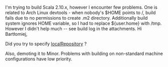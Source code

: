 I'm trying to build Scala 2.10.x, however I encounter few problems. One is related to Arch Linux devtools - when nobody's $HOME points to /, build fails due to no permissions to create .m2 directory. Additionally build system ignores HOME variable, so I had to replace ${user.home} with /tmp. However I didn't help much -- see build log in the attachments.
Hi Bartłomiej,

Did you try to specify [localRepository](http://maven.apache.org/ant-tasks/reference.html#localRepository) ?

Also, demoting it to Minor. Problems with building on non-standard machine configurations have low priority.
